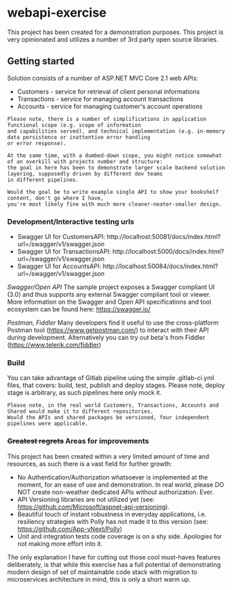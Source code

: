 # webapi-exercise

This project has been created for a demonstration purposes. This project is very opinionated and utilizes a number of 3rd party open source libraries.

## Getting started

Solution consists of a number of ASP.NET MVC Core 2.1 web APIs:
 * Customers - service for retrieval of client personal informations
 * Transactions - service for managing account transactions
 * Accounts - service for managing customer's account operations

```
Please note, there is a number of simplifications in application functional scope (e.g. scope of information 
and capabilities served), and technical implementation (e.g. in-memory data persistence or inattentive error handling
or error response).

At the same time, with a dumbed-down scope, you might notice somewhat of an overkill with projects number and structure: 
the goal in here has been to demonstrate larger scale backend solution layering, supposedly driven by different dev teams 
in different pipelines.

Would the goal be to write example single API to show your bookshelf content, don't go where I have, 
you're most likely fine with much more cleaner-neater-smaller design.
```

### Development/Interactive testing urls

* Swagger UI for CustomersAPI: http://localhost:50081/docs/index.html?url=/swagger/v1/swagger.json
* Swagger UI for TransactionsAPI: http://localhost:5000/docs/index.html?url=/swagger/v1/swagger.json
* Swagger UI for AccountsAPI: http://localhost:50084/docs/index.html?url=/swagger/v1/swagger.json

*Swagger/Open API*
The sample project exposes a Swagger compliant UI (3.0) and thus supports any external Swagger compliant tool or viewer.  More information on the Swagger and Open API specifications and tool ecosystem can be found here: https://swagger.io/

*Postman, Fiddler*
Many developers find it useful to use the cross-platform Postman tool (https://www.getpostman.com/) to interact with their API during development. Alternatively you can try out beta's from Fiddler (https://www.telerik.com/fiddler)

### Build

You can take advantage of Gitlab pipeline using the simple .gitlab-ci.yml files, that covers: build, test, publish and deploy stages. Please note, deploy stage is arbitrary, as such pipelines here only mock it.

```
Please note, in the real world Customers, Transactions, Accounts and Shared would make it to different repositories. 
Would the APIs and shared packages be versioned, four independent pipelines were applicable.
```

### <del>Greatest regrets</del> Areas for improvements 

This project has been created within a very limited amount of time and resources, as such there is a vast field for further growth:
 * No Authentication/Authorization whatsoever is implemented at the moment, for an ease of use and demonstration. In real world, please DO NOT create non-weather dedicated APIs without authorization. Ever.
 * API Versioning libraries are not utilized yet (see: https://github.com/Microsoft/aspnet-api-versioning).
 * Beautiful touch of instant robustness in everyday applications, i.e. resiliency strategies with Polly has not made it to this version (see: https://github.com/App-vNext/Polly)
 * Unit and integration tests code coverage is on a shy side. Apologies for not making more effort into it.

The only explanation I have for cutting out those cool must-haves features deliberately, is that while this exercise has a full potential of demonstrating modern design of set of maintainable code stack with migration to microservices architecture in mind, this is only a short warm up. 
	





